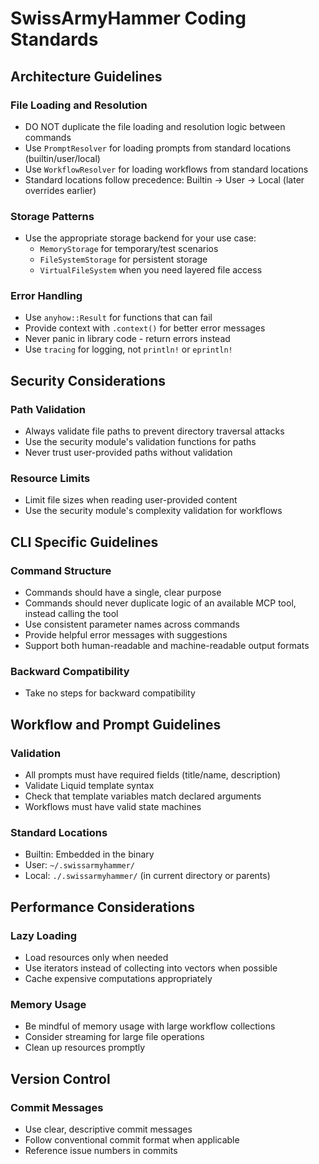 # SwissArmyHammer Coding Standards

## Architecture Guidelines

### File Loading and Resolution
- DO NOT duplicate the file loading and resolution logic between commands
- Use `PromptResolver` for loading prompts from standard locations (builtin/user/local)
- Use `WorkflowResolver` for loading workflows from standard locations
- Standard locations follow precedence: Builtin → User → Local (later overrides earlier)

### Storage Patterns
- Use the appropriate storage backend for your use case:
  - `MemoryStorage` for temporary/test scenarios
  - `FileSystemStorage` for persistent storage
  - `VirtualFileSystem` when you need layered file access

### Error Handling
- Use `anyhow::Result` for functions that can fail
- Provide context with `.context()` for better error messages
- Never panic in library code - return errors instead
- Use `tracing` for logging, not `println!` or `eprintln!`

## Security Considerations

### Path Validation
- Always validate file paths to prevent directory traversal attacks
- Use the security module's validation functions for paths
- Never trust user-provided paths without validation

### Resource Limits
- Limit file sizes when reading user-provided content
- Use the security module's complexity validation for workflows

## CLI Specific Guidelines

### Command Structure
- Commands should have a single, clear purpose
- Commands should never duplicate logic of an available MCP tool, instead calling the tool
- Use consistent parameter names across commands
- Provide helpful error messages with suggestions
- Support both human-readable and machine-readable output formats

### Backward Compatibility
- Take no steps for backward compatibility

## Workflow and Prompt Guidelines

### Validation
- All prompts must have required fields (title/name, description)
- Validate Liquid template syntax
- Check that template variables match declared arguments
- Workflows must have valid state machines

### Standard Locations
- Builtin: Embedded in the binary
- User: `~/.swissarmyhammer/`
- Local: `./.swissarmyhammer/` (in current directory or parents)

## Performance Considerations

### Lazy Loading
- Load resources only when needed
- Use iterators instead of collecting into vectors when possible
- Cache expensive computations appropriately

### Memory Usage
- Be mindful of memory usage with large workflow collections
- Consider streaming for large file operations
- Clean up resources promptly

## Version Control

### Commit Messages
- Use clear, descriptive commit messages
- Follow conventional commit format when applicable
- Reference issue numbers in commits
